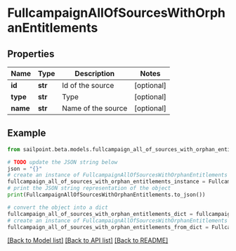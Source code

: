 # FullcampaignAllOfSourcesWithOrphanEntitlements


## Properties

Name | Type | Description | Notes
------------ | ------------- | ------------- | -------------
**id** | **str** | Id of the source | [optional] 
**type** | **str** | Type | [optional] 
**name** | **str** | Name of the source | [optional] 

## Example

```python
from sailpoint.beta.models.fullcampaign_all_of_sources_with_orphan_entitlements import FullcampaignAllOfSourcesWithOrphanEntitlements

# TODO update the JSON string below
json = "{}"
# create an instance of FullcampaignAllOfSourcesWithOrphanEntitlements from a JSON string
fullcampaign_all_of_sources_with_orphan_entitlements_instance = FullcampaignAllOfSourcesWithOrphanEntitlements.from_json(json)
# print the JSON string representation of the object
print(FullcampaignAllOfSourcesWithOrphanEntitlements.to_json())

# convert the object into a dict
fullcampaign_all_of_sources_with_orphan_entitlements_dict = fullcampaign_all_of_sources_with_orphan_entitlements_instance.to_dict()
# create an instance of FullcampaignAllOfSourcesWithOrphanEntitlements from a dict
fullcampaign_all_of_sources_with_orphan_entitlements_from_dict = FullcampaignAllOfSourcesWithOrphanEntitlements.from_dict(fullcampaign_all_of_sources_with_orphan_entitlements_dict)
```
[[Back to Model list]](../README.md#documentation-for-models) [[Back to API list]](../README.md#documentation-for-api-endpoints) [[Back to README]](../README.md)


